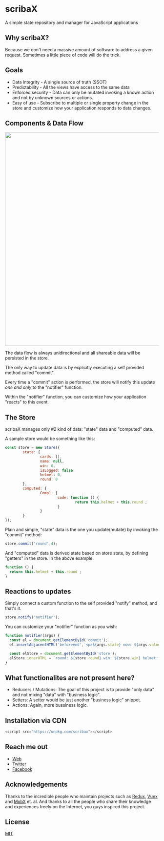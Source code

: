 # scribaX
A simple state repository and manager for JavaScript applications

## Why scribaX?
Because we don't need a massive amount of software to address a given request. Sometimes a little piece of code will do the trick.

## Goals
* Data Integrity - A single source of truth (SSOT)
* Predictability - All the views have access to the same data
* Enforced security - Data can only be mutated invoking a known action and not by unknown sources or actions.
* Easy of use - Subscribe to multiple or single property change in the store and customize how your application responds to data changes.

## Components & Data Flow
<p align="center">
  <img width="700px" src="https://smartit.ninja/images/scribaX/scribaX-flow-1.jpg">
</p>

The data flow is always unidirectional and all shareable data will be persisted in the store.

The only way to update data is by explicitly executing a self provided method called "commit".

Every time a "commit" action is performed, the store will notify this update *one and only* to the "notifier" function.

Within the "notifier" function, you can customize how your application "reacts" to this event.

## The Store
scribaX manages only #2 kind of data: "state" data and "computed" data.

A sample store would be something like this:

```javascript
const store = new Store({
        state: {
                cards: [],
                name: null,
                win: 0,
                isLogged: false,
                helmet: 0,
                round: 0
        },
        computed: {
                Comp1: {
                        code: function () {
                                return this.helmet + this.round ;
                        }
                }
        }
});
```

Plain and simple, "state" data is the one you update(mutate) by invoking the "commit" method:

```javascript
store.commit('round',4);
```

And "computed" data is derived state based on store state, by defining "getters" in the store. In the above example:

```javascript
function () {
  return this.helmet + this.round ;
}
```

## Reactions to updates

Simply connect a custom function to the self provided "notify" method, and that's it.

```javascript
store.notify('notifier');
```

You can customize your "notifier" function as you wish:

```javascript
function notifier(args) {
  const el = document.getElementById('commit');
  el.insertAdjacentHTML('beforeend',`<p>${args.state} now: ${args.value}</p>`);

  const elStore = document.getElementById('store');
  elStore.innerHTML = `round: ${store.round} win: ${store.win} helmet: ${store.helmet} myComp: ${store.Comp1}`;
}
```

## What functionalites are not present here?

* Reducers / Mutations: The goal of this project is to provide "only data" and not mixing "data" with "business logic".
* Setters: A setter would be just another "business logic" snippet.
* Actions: Again, more bussiness logic.

## Installation via CDN

``` javascript
<script src="https://unpkg.com/scribax"></script>
```

## Reach me out

* [Web](https://smartit.ninja)
* [Twitter](https://twitter.com/dr_vitus_zato)
* [Facebook](https://www.facebook.com/smartITninja)

## Acknowledgements

Thanks to the incredible people who maintain projects such as [Redux](http://redux.js.org), [Vuex](http://vuex.vuejs.org) and [MobX](http://mobx.js.org) et. al. 
And thanks to all the people who share their knowledge and experiences freely on the Internet, you guys inspired this project.

## License

[MIT](http://opensource.org/licenses/MIT)
